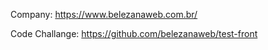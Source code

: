 Company: https://www.belezanaweb.com.br/

Code Challange: https://github.com/belezanaweb/test-front
